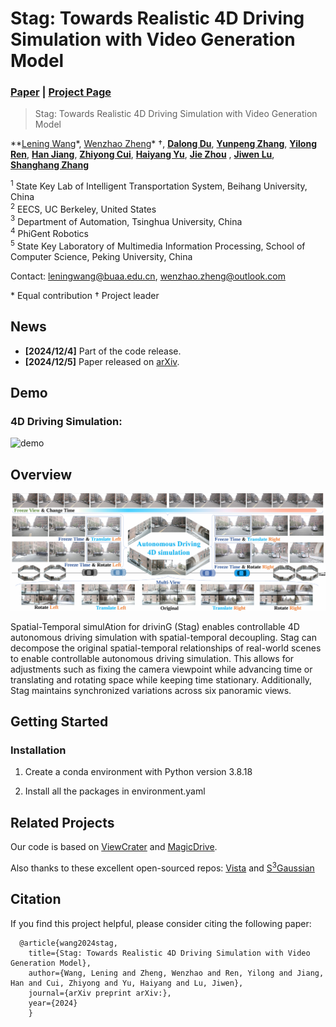 # Stag: Towards Realistic 4D Driving Simulation with Video Generation Model

### [Paper](https://arxiv.org/abs/2405.20337)  | [Project Page](https://wzzheng.net/Stag) 


> Stag: Towards Realistic 4D Driving Simulation with Video Generation Model

**[Lening Wang](https://github.com/LeningWang)*, [Wenzhao Zheng](https://wzzheng.net/)\* $\dagger$, **[Dalong Du](https://www.phigent.ai/aboutus)**, **[Yunpeng Zhang](https://scholar.google.com/citations?user=UgadGL8AAAAJ&hl=en&oi=ao)**, **[Yilong Ren](https://shi.buaa.edu.cn/renyilong/zh_CN/index.htm)**, **[Han Jiang](https://scholar.google.com/citations?user=d0WJTQgAAAAJ&hl=zh-CN&oi=ao)**, **[Zhiyong Cui](https://zhiyongcui.com/)**, **[Haiyang Yu](https://shi.buaa.edu.cn/09558/zh_CN/index.htm)**, **[Jie Zhou](https://www.au.tsinghua.edu.cn/info/1084/1699.htm)** , **[Jiwen Lu](http://ivg.au.tsinghua.edu.cn/Jiwen_Lu/)**, **[Shanghang Zhang](https://www.shanghangzhang.com/)**

$^1$ State Key Lab of Intelligent Transportation System, Beihang University, China  
$^2$ EECS, UC Berkeley, United States  
$^3$ Department of Automation, Tsinghua University, China  
$^4$ PhiGent Robotics  
$^5$ State Key Laboratory of Multimedia Information Processing, School of Computer Science, Peking University, China  



Contact: [leningwang@buaa.edu.cn](mailto:leningwang@buaa.edu.cn), [wenzhao.zheng@outlook.com](mailto:wenzhao.zheng@outlook.com)

\* Equal contribution $\dagger$ Project leader



## News

- **[2024/12/4]** Part of the code release.
- **[2024/12/5]** Paper released on [arXiv](https://arxiv.org/abs/).


## Demo

### 4D Driving Simulation:

![demo](./assets/demo1.gif)


## Overview
![overview](./assets/fig1.png)

Spatial-Temporal simulAtion for drivinG (Stag) enables controllable 4D autonomous driving simulation with spatial-temporal decoupling. Stag can decompose the original spatial-temporal relationships of real-world scenes to enable controllable autonomous driving simulation. This allows for adjustments such as fixing the camera viewpoint while advancing time or translating and rotating space while keeping time stationary. Additionally, Stag maintains synchronized variations across six panoramic views.

## Getting Started

### Installation
1. Create a conda environment with Python version 3.8.18

2. Install all the packages in environment.yaml



## Related Projects

Our code is based on [ViewCrater](https://github.com/Drexubery/ViewCrafter) and [MagicDrive](https://github.com/cure-lab/MagicDrive). 

Also thanks to these excellent open-sourced repos:
[Vista](https://github.com/OpenDriveLab/Vista)  and [S<sup>3</sup>Gaussian](https://github.com/nnanhuang/S3Gaussian)


## Citation

If you find this project helpful, please consider citing the following paper:
```
  @article{wang2024stag,
    title={Stag: Towards Realistic 4D Driving Simulation with Video Generation Model},
    author={Wang, Lening and Zheng, Wenzhao and Ren, Yilong and Jiang, Han and Cui, Zhiyong and Yu, Haiyang and Lu, Jiwen},
    journal={arXiv preprint arXiv:},
    year={2024}
	}
```